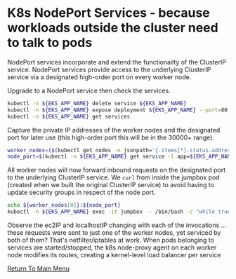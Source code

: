 # K8s NodePort Services - because workloads outside the cluster need to talk to pods

NodePort services incorporate and extend the functionailty of the ClusterIP service.
NodePort services provide access to the underlying ClusterIP service via a designated high-order port on every worker node.

Upgrade to a NodePort service then check the services.
```bash
kubectl -n ${EKS_APP_NAME} delete service ${EKS_APP_NAME}
kubectl -n ${EKS_APP_NAME} expose deployment ${EKS_APP_NAME} --port=80 --type=NodePort # this will auto-assign a high-order port on ALL worker nodes
kubectl -n ${EKS_APP_NAME} get services
```

Capture the private IP addresses of the worker nodes and the designated port for later use (this high-order port this will be in the 30000+ range).
```bash
worker_nodes=($(kubectl get nodes -o jsonpath='{.items[*].status.addresses[?(@.type=="InternalIP")].address}'))
node_port=$(kubectl -n ${EKS_APP_NAME} get service -l app=${EKS_APP_NAME} -o jsonpath='{.items[0].spec.ports[0].nodePort}')
```

All worker nodes will now forward inbound requests on the designated port to the underlying ClusterIP service.
We `curl` from inside the jumpbox pod (created when we built the original ClusterIP service) to avoid having to update security groups in respect of the node port.
```bash
echo ${worker_nodes[0]}:${node_port}
kubectl -n ${EKS_APP_NAME} exec -it jumpbox -- /bin/bash -c "while true; do curl ${worker_nodes[0]}:${node_port}; done"
```

Observe the ec2IP and localhostIP changing with each of the invocations ... these requests were sent to just one of the worker nodes, yet serviced by both of them? That's netfilter/iptables at work. When pods belonging to services are started/stopped, the k8s node-proxy agent on each worker node modifies its routes, creating a kernel-level load balancer per service

[Return To Main Menu](/README.md)
